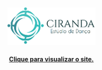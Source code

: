 <h2 align= "center" >
    <img  src="./Imagens/LogoCiranda.png" width="200px">
</h2>

<h4 align= "center" ><a href="http://cirandaestudio.com.br/" >Clique para visualizar o site.</a></h4>